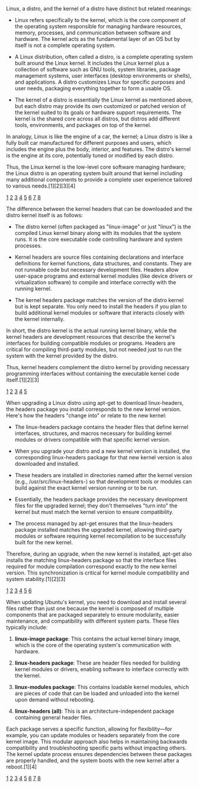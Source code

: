 Linux, a distro, and the kernel of a distro have distinct but related meanings:

- Linux refers specifically to the kernel, which is the core component of the operating system responsible for managing
  hardware resources, memory, processes, and communication between software and hardware. The kernel acts as the fundamental
  layer of an OS but by itself is not a complete operating system.

- A Linux distribution, often called a distro, is a complete operating system built around the Linux kernel. It includes the
  Linux kernel plus a collection of software such as GNU tools, system libraries, package management systems, user interfaces
  (desktop environments or shells), and applications. A distro customizes Linux for specific purposes and user needs,
  packaging everything together to form a usable OS.

- The kernel of a distro is essentially the Linux kernel as mentioned above, but each distro may provide its own customized
  or patched version of the kernel suited to its goals or hardware support requirements. The kernel is the shared core across
  all distros, but distros add different tools, environments, and packages on top of the kernel.

In analogy, Linux is like the engine of a car, the kernel; a Linux distro is like a fully built car manufactured for
different purposes and users, which includes the engine plus the body, interior, and features. The distro's kernel is the
engine at its core, potentially tuned or modified by each distro.

Thus, the Linux kernel is the low-level core software managing hardware; the Linux distro is an operating system built around
that kernel including many additional components to provide a complete user experience tailored to various needs.[1][2][3][4]

[1](https://www.computernetworkingnotes.com/linux-tutorials/difference-between-linux-distributions.html)
[2](https://itsfoss.com/what-is-linux-distribution/)
[3](https://stackoverflow.com/questions/3403938/whats-the-relationship-between-a-linux-os-and-a-kernel)
[4](https://www.zenarmor.com/docs/linux-tutorials/what-is-linux)
[5](https://www.reddit.com/r/linuxquestions/comments/1g0pijk/does_every_distro_run_the_same_linux_kernel_more/)
[6](https://en.wikipedia.org/wiki/Linux_distribution)
[7](https://softiq.io/a-comprehensive-guide-to-linux-distros-the-good-the-bad-and-the-quirky/)
[8](https://en.wikipedia.org/wiki/Linux)

The difference between the kernel headers that can be downloaded and the distro kernel itself is as follows:

- The distro kernel (often packaged as "linux-image" or just "linux") is the compiled Linux kernel binary along with its
  modules that the system runs. It is the core executable code controlling hardware and system processes.

- Kernel headers are source files containing declarations and interface definitions for kernel functions, data structures,
  and constants. They are not runnable code but necessary development files. Headers allow user-space programs and external
  kernel modules (like device drivers or virtualization software) to compile and interface correctly with the running kernel.

- The kernel headers package matches the version of the distro kernel but is kept separate. You only need to install the
  headers if you plan to build additional kernel modules or software that interacts closely with the kernel internally.

In short, the distro kernel is the actual running kernel binary, while the kernel headers are development resources that
describe the kernel's interfaces for building compatible modules or programs. Headers are critical for compiling third-party
modules, but not needed just to run the system with the kernel provided by the distro.

Thus, kernel headers complement the distro kernel by providing necessary programming interfaces without containing the
executable kernel code itself.[1][2][3]

[1](https://www.reddit.com/r/linux4noobs/comments/4u33mw/whats_the_difference_between_linuxheaders_and/)
[2](https://kernelnewbies.org/KernelHeaders) [3](https://bbs.archlinux.org/viewtopic.php?id=279145)
[4](https://discussion.fedoraproject.org/t/kernel-headers-update-policy/135124)
[5](https://dietpi.com/forum/t/kernel-version-and-kernel-headers-out-of-sync-after-kernel-update/23203)

When upgrading a Linux distro using apt-get to download linux-headers, the headers package you install corresponds to the new
kernel version. Here's how the headers "change into" or relate to the new kernel:

- The linux-headers package contains the header files that define kernel interfaces, structures, and macros necessary for
  building kernel modules or drivers compatible with that specific kernel version.

- When you upgrade your distro and a new kernel version is installed, the corresponding linux-headers package for that new
  kernel version is also downloaded and installed.

- These headers are installed in directories named after the kernel version (e.g., /usr/src/linux-headers-<kernel-version>)
  so that development tools or modules can build against the exact kernel version running or to be run.

- Essentially, the headers package provides the necessary development files for the upgraded kernel; they don't themselves
  "turn into" the kernel but must match the kernel version to ensure compatibility.

- The process managed by apt-get ensures that the linux-headers package installed matches the upgraded kernel, allowing
  third-party modules or software requiring kernel recompilation to be successfully built for the new kernel.

Therefore, during an upgrade, when the new kernel is installed, apt-get also installs the matching linux-headers package so
that the interface files required for module compilation correspond exactly to the new kernel version. This synchronization
is critical for kernel module compatibility and system stability.[1][2][3]

[1](https://linuxhint.com/install-linux-headers-kali-linux/)
[2](https://www.cyberciti.biz/faq/howto-install-kernel-headers-package/)
[3](https://stackoverflow.com/questions/22165929/install-linux-headers-on-debian-unable-to-locate-package)
[4](https://www.reddit.com/r/linux4noobs/comments/4h98jo/what_does_this_command_do_aptget_install/)
[5](https://forums.developer.nvidia.com/t/issues-about-installing-linux-headers-uname-r/191420)
[6](https://forum.proxmox.com/threads/help-installing-linux-headers-linux-headers-generic.84384/)

When updating Ubuntu's kernel, you need to download and install several files rather than just one because the kernel is
composed of multiple components that are packaged separately to ensure modularity, easier maintenance, and compatibility with
different system parts. These files typically include:

1. **linux-image package**: This contains the actual kernel binary image, which is the core of the operating system's
   communication with hardware.

2. **linux-headers package**: These are header files needed for building kernel modules or drivers, enabling software to
   interface correctly with the kernel.

3. **linux-modules package**: This contains loadable kernel modules, which are pieces of code that can be loaded and unloaded
   into the kernel upon demand without rebooting.

4. **linux-headers (all)**: This is an architecture-independent package containing general header files.

Each package serves a specific function, allowing for flexibility—for example, you can update modules or headers separately
from the core kernel image. This modular approach also helps in maintaining backwards compatibility and troubleshooting
specific parts without impacting others. The kernel update process ensures dependencies between these packages are properly
handled, and the system boots with the new kernel after a reboot.[1][4]

[1](https://cyberpanel.net/blog/ubuntu-update-kernel-learn-best-practices)
[2](https://www.veeble.com/kb/how-to-update-linux-kernel-in-ubuntu/)
[3](https://vsys.host/how-to/how-to-update-linux-kernel-in-ubuntu)
[4](https://canonical-kernel-docs.readthedocs-hosted.com/_/downloads/en/latest/pdf/)
[5](https://help.ubuntu.com/community/Kernel/Upgrade) [6](https://www.dedicatedcore.com/blog/update-linux-kernel-ubuntu/)
[7](https://ubuntu.com/kernel/lifecycle) [8](https://wiki.ubuntu.com/Kernel/BuildYourOwnKernel)
